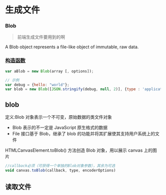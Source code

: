 # 生成文件

### Blob

> 前端生成文件要用到的啊

A Blob object represents a file-like object of immutable, raw data.

### [构造函数](https://developer.mozilla.org/en-US/docs/Web/API/Blob/Blob)

```js
var aBlob = new Blob(array [, options]);

// 示例
var debug = {hello: "world"};
var blob = new Blob([JSON.stringify(debug, null, 2)], {type : 'application/json'});
```

## blob

定义:Blob 对象表示一个不可变，原始数据的类文件对象

- Blob 表示的不一定是 JavaScript 原生格式的数据
- File 接口基于 Blob，继承了 blob 的功能并将其扩展使其支持用户系统上的文件

HTMLCanvasElement.toBlob() 方法创造 Blob 对象，用以展示 canvas 上的图片

```js
//callback必须（可获得一个单独的Blob对象参数），其余为可选
void canvas.toBlob(callback, type, encoderOptions)
```

## 读取文件
